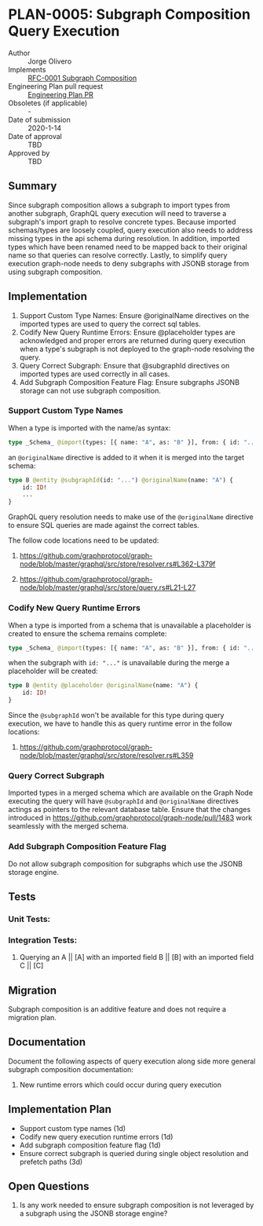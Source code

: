 # PLAN-0005: Subgraph Composition Query Execution

<dl>
  <dt>Author</dt>
  <dd>Jorge Olivero</dd>

  <dt>Implements</dt>
  <dd><a href="../rfcs/0001-subgraph-composition.md">RFC-0001 Subgraph Composition</a></dd>

  <dt>Engineering Plan pull request</dt>
  <dd><a href="">Engineering Plan PR</a></dd>

  <dt>Obsoletes (if applicable)</dt>
  <dd>-</dd>

  <dt>Date of submission</dt>
  <dd>2020-1-14</dd>

  <dt>Date of approval</dt>
  <dd>TBD</dd>

  <dt>Approved by</dt>
  <dd>TBD</dd>
</dl>

## Summary

Since subgraph composition allows a subgraph to import types from another subgraph, GraphQL query execution will need to traverse a subgraph's import graph to resolve concrete types.
Because imported schemas/types are loosely coupled, query execution also needs to address missing types in the api schema during resolution.
In addition, imported types which have been renamed need to be mapped back to their original name so that queries can resolve correctly.
Lastly, to simplify query execution graph-node needs to deny subgraphs with JSONB storage from using subgraph composition.

## Implementation

1. Support Custom Type Names: Ensure @originalName directives on the imported types are used to query the correct sql tables.
2. Codify New Query Runtime Errors: Ensure @placeholder types are acknowledged and proper errors are returned during query execution when a type's subgraph is not deployed to the graph-node resolving the query.
3. Query Correct Subgraph: Ensure that @subgraphId directives on imported types are used correctly in all cases.
4. Add Subgraph Composition Feature Flag: Ensure subgraphs JSONB storage can not use subgraph composition.

### Support Custom Type Names

When a type is imported with the name/as syntax:

```graphql
type _Schema_ @import(types: [{ name: "A", as: "B" }], from: { id: "..." })
```

an `@originalName` directive is added to it when it is merged into the target schema:

```graphql
type B @entity @subgraphId(id: "...") @originalName(name: "A") {
	id: ID!
	...
}
```

GraphQL query resolution needs to make use of the `@originalName` directive to ensure SQL queries are made against the correct tables.

The follow code locations need to be updated:

1. https://github.com/graphprotocol/graph-node/blob/master/graphql/src/store/resolver.rs#L362-L379f

2. https://github.com/graphprotocol/graph-node/blob/master/graphql/src/store/query.rs#L21-L27

### Codify New Query Runtime Errors

When a type is imported from a schema that is unavailable a placeholder is created to ensure the schema remains complete:

```graphql
type _Schema_ @import(types: [{ name: "A", as: "B" }], from: { id: "..." })
```

when the subgraph with `id: "..."` is unavailable during the merge a placeholder will be created:

```graphql
type B @entity @placeholder @originalName(name: "A") {
	id: ID!
}
```

Since the `@subgraphId` won't be available for this type during query execution, we have to handle this as query runtime error in the follow locations:

1. https://github.com/graphprotocol/graph-node/blob/master/graphql/src/store/resolver.rs#L359

### Query Correct Subgraph

Imported types in a merged schema which are available on the Graph Node executing the query will have `@subgraphId` and `@originalName` directives actings as pointers to the relevant database table.
Ensure that the changes introduced in https://github.com/graphprotocol/graph-node/pull/1483 work seamlessly with the merged schema.

### Add Subgraph Composition Feature Flag

Do not allow subgraph composition for subgraphs which use the JSONB storage engine.

## Tests

### Unit Tests:

### Integration Tests:

1. Querying an A || [A] with an imported field B || [B] with an imported field C || [C]

## Migration

Subgraph composition is an additive feature and does not require a migration plan.

## Documentation

Document the following aspects of query execution along side more general subgraph composition documentation:

1. New runtime errors which could occur during query execution

## Implementation Plan

- Support custom type names (1d)
- Codify new query execution runtime errors (1d)
- Add subgraph composition feature flag (1d)
- Ensure correct subgraph is queried during single object resolution and prefetch paths (3d)

## Open Questions

1. Is any work needed to ensure subgraph composition is not leveraged by a subgraph using the JSONB storage engine?
